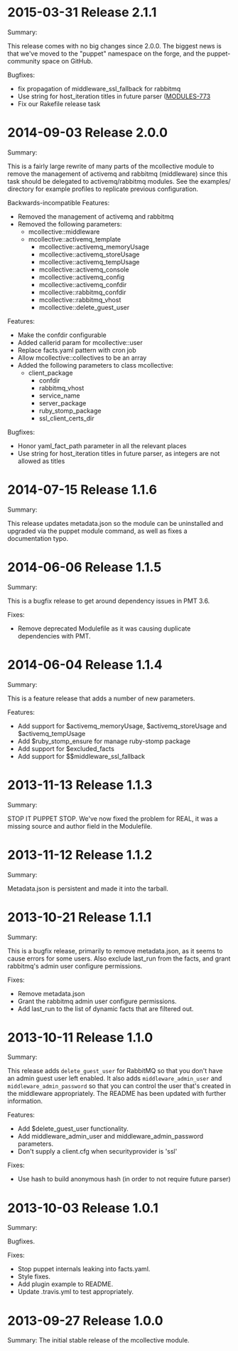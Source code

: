 2015-03-31 Release 2.1.1
========================

Summary:

This release comes with no big changes since 2.0.0. The biggest news is that
we've moved to the "puppet" namespace on the forge, and the puppet-community
space on GitHub.

Bugfixes:
- fix propagation of middleware\_ssl\_fallback for rabbitmq
- Use string for host\_iteration titles in future parser ([MODULES-773](https://tickets.puppetlabs.com/browse/MODULES-773)
- Fix our Rakefile release task


2014-09-03 Release 2.0.0
========================

Summary:

This is a fairly large rewrite of many parts of the mcollective module to
remove the management of activemq and rabbitmq (middleware) since this task
should be delegated to activemq/rabbitmq modules. See the examples/ directory
for example profiles to replicate previous configuration.

Backwards-incompatible Features:
- Removed the management of activemq and rabbitmq
- Removed the following parameters:
  - mcollective::middleware
  - mcollective::activemq\_template
	- mcollective::activemq\_memoryUsage
	- mcollective::activemq\_storeUsage
	- mcollective::activemq\_tempUsage
	- mcollective::activemq\_console
	- mcollective::activemq\_config
	- mcollective::activemq\_confdir
	- mcollective::rabbitmq\_confdir
	- mcollective::rabbitmq\_vhost
	- mcollective::delete\_guest\_user

Features:
- Make the confdir configurable
- Added callerid param for mcollective::user
- Replace facts.yaml pattern with cron job
- Allow mcollective::collectives to be an array
- Added the following parameters to class mcollective:
  - client\_package
	- confdir
	- rabbitmq\_vhost
	- service\_name
	- server\_package
	- ruby\_stomp\_package
	- ssl\_client\_certs\_dir

Bugfixes:
- Honor yaml\_fact\_path parameter in all the relevant places
- Use string for host\_iteration titles in future parser, as integers are not
allowed as titles

2014-07-15 Release 1.1.6
========================

Summary:

This release updates metadata.json so the module can be uninstalled and
upgraded via the puppet module command, as well as fixes a documentation
typo.

2014-06-06 Release 1.1.5
========================

Summary:

This is a bugfix release to get around dependency issues in PMT 3.6.

Fixes:
- Remove deprecated Modulefile as it was causing duplicate dependencies with PMT.

2014-06-04 Release 1.1.4
========================

Summary:

This is a feature release that adds a number of new parameters.

Features:
- Add support for $activemq\_memoryUsage, $activemq\_storeUsage
  and $activemq\_tempUsage
- Add $ruby\_stomp\_ensure for manage ruby-stomp package
- Add support for $excluded\_facts
- Add support for $$middleware\_ssl\_fallback

2013-11-13 Release 1.1.3
========================

Summary:

STOP IT PUPPET STOP. We've now fixed the problem for REAL, it was a missing
source and author field in the Modulefile.

2013-11-12 Release 1.1.2
========================

Summary:

Metadata.json is persistent and made it into the tarball.

2013-10-21 Release 1.1.1
========================

Summary:

This is a bugfix release, primarily to remove metadata.json, as it seems to
cause errors for some users.  Also exclude last\_run from the facts, and grant
rabbitmq's admin user configure permissions.

Fixes:
- Remove metadata.json
- Grant the rabbitmq admin user configure permissions.
- Add last\_run to the list of dynamic facts that are filtered out.

2013-10-11 Release 1.1.0
========================

Summary:

This release adds `delete_guest_user` for RabbitMQ so that you don't have an
admin guest user left enabled.  It also adds `middleware_admin_user` and
`middleware_admin_password` so that you can control the user that's created in
the middleware appropriately.  The README has been updated with further
information.

Features:
- Add $delete\_guest\_user functionality.
- Add middleware\_admin\_user and middleware\_admin\_password parameters.
- Don't supply a client.cfg when securityprovider is 'ssl'

Fixes:
- Use hash to build anonymous hash (in order to not require future parser)

2013-10-03 Release 1.0.1
========================

Summary:

Bugfixes.

Fixes:
- Stop puppet internals leaking into facts.yaml.
- Style fixes.
- Add plugin example to README.
- Update .travis.yml to test appropriately.


2013-09-27 Release 1.0.0
========================

Summary:
The initial stable release of the mcollective module.
